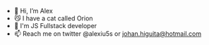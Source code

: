- 👋 Hi, I’m Alex
- 😼 I have a cat called Orion
- 🌱 I'm JS Fullstack developer 
- 📫 Reach me on twitter @alexiu5s or johan.higuita@hotmail.com
